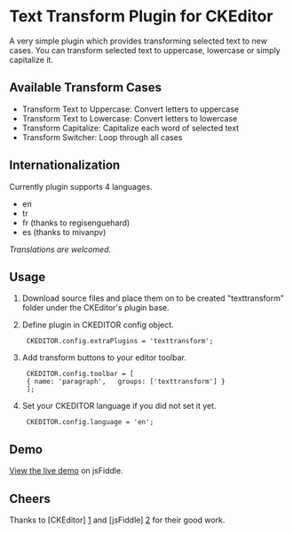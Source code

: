 Text Transform Plugin for CKEditor
================================

A very simple plugin which provides transforming selected text to new cases. You can transform selected text to uppercase, lowercase or simply capitalize it.

Available Transform Cases
-------------------------

* Transform Text to Uppercase: Convert letters to uppercase
* Transform Text to Lowercase: Convert letters to lowercase
* Transform Capitalize: Capitalize each word of selected text
* Transform Switcher: Loop through all cases

Internationalization
-------------------------

Currently plugin supports 4 languages.

* en
* tr
* fr (thanks to regisenguehard)
* es (thanks to mivanpv)

*Translations are welcomed.*

Usage
-------------------------

1. Download source files and place them on to be created "texttransform" folder under the CKEditor's plugin base.

2. Define plugin in CKEDITOR config object.

        CKEDITOR.config.extraPlugins = 'texttransform';

3. Add transform buttons to your editor toolbar.

        CKEDITOR.config.toolbar = [
		{ name: 'paragraph',   groups: ['texttransform'] }
        ];

4. Set your CKEDITOR language if you did not set it yet.

        CKEDITOR.config.language = 'en';

Demo
-------------------------

[View the live demo](http://jsfiddle.net/t99kV/5/) on jsFiddle.


Cheers
--------------------

Thanks to [CKEditor] [1] and [jsFiddle] [2] for their good work.

  [1]: http://ckeditor.com        "CKEditor"
  [2]: http://jsfiddle.net        "jsFiddle"
